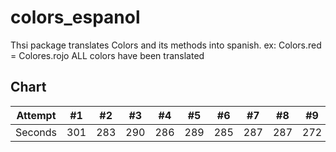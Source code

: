 # colors_espanol

Thsi package translates Colors and its methods into spanish.
ex: Colors.red = Colores.rojo
ALL colors have been translated



## Chart

Attempt | #1 | #2 | #3 | #4 | #5 | #6 | #7 | #8 | #9 | #10 | #11
--- | --- | --- | --- |--- |--- |--- |--- |--- |--- |--- |---
Seconds | 301 | 283 | 290 | 286 | 289 | 285 | 287 | 287 | 272 | 276 | 269



<!-- - [Lab: Write your first Flutter app](https://flutter.dev/docs/get-started/codelab) -->


